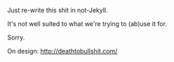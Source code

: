 Just re-write this shit in not-Jekyll.

It's not well suited to what we're trying to (ab)use it for.

Sorry.


On design: http://deathtobullshit.com/
